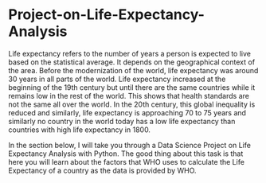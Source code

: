 # Project-on-Life-Expectancy-Analysis
Life expectancy refers to the number of years a person is expected to live based on the statistical average. It depends on the geographical context of the area. Before the modernization of the world, life expectancy was around 30 years in all parts of the world. Life expectancy increased at the beginning of the 19th century but until there are the same countries while it remains low in the rest of the world.
This shows that health standards are not the same all over the world. In the 20th century, this global inequality is reduced and similarly, life expectancy is approaching 70 to 75 years and similarly no country in the world today has a low life expectancy than countries with high life expectancy in 1800.

In the section below, I will take you through a Data Science Project on Life Expectancy Analysis with Python. The good thing about this task is that here you will learn about the factors that WHO uses to calculate the Life Expectancy of a country as the data is provided by WHO.

